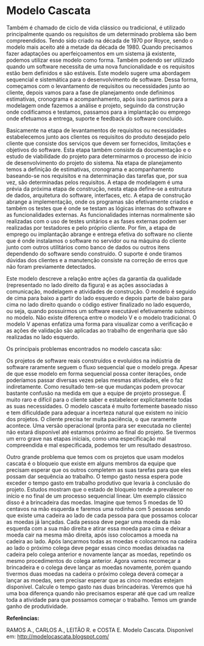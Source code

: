 # Modelo Cascata

Também é chamado de ciclo de vida clássico ou tradicional, é utilizado principalmente quando os requisitos de um determinado problema são bem compreendidos. Tendo sido criado na década de 1970 por Royce, sendo o modelo mais aceito até a metade da década de 1980. Quando precisamos fazer adaptações ou aperfeiçoamentos em um sistema já existente, podemos utilizar esse modelo como forma. Também podendo ser utilizado quando um software necessita de uma nova funcionalidade e os requisitos estão bem definidos e são estáveis. Este modelo sugere uma abordagem sequencial e sistemática para o desenvolvimento de software. Dessa forma, começamos com o levantamento de requisitos ou necessidades junto ao cliente, depois vamos para a fase de planejamento onde definimos estimativas, cronograma e acompanhamento, após isso partimos para a modelagem onde fazemos a análise e projeto, seguindo da construção onde codificamos e testamos, passamos para a implantação ou emprego onde efetuamos a entrega, suporte e feedback do software concluído.

Basicamente na etapa de levantamentos de requisitos ou necessidades estabelecemos junto aos clientes os requisitos do produto desejado pelo cliente que consiste dos serviços que devem ser fornecidos, limitações e objetivos do software. Esta etapa também consiste da documentação e o estudo de viabilidade do projeto para determinarmos o processo de inicio de desenvolvimento do projeto do sistema. Na etapa de planejamento temos a definição de estimativas, cronograma e acompanhamento baseando-se nos requisitos e na determinação das tarefas que, por sua vez, são determinadas pelos requisitos. A etapa de modelagem é uma prévia da próxima etapa de construção, nesta etapa define-se a estrutura de dados, arquitetura do software, interfaces, etc. A etapa de construção abrange a implementação, onde os programas são efetivamente criados e também os testes que é onde se testam as lógicas internas do software e as funcionalidades externas. As funcionalidades internas normalmente são realizadas com o uso de testes unitários e as fases externas podem ser realizadas por testadores e pelo próprio cliente. Por fim, a etapa de emprego ou implantação abrange e entrega efetiva do software no cliente que é onde instalamos o software no servidor ou na máquina do cliente junto com outros utilitários como banco de dados ou outros itens dependendo do software sendo construído. O suporte é onde tiramos dúvidas dos clientes e a manutenção consiste na correção de erros que não foram previamente detectados.

Este modelo descreve a relação entre ações da garantia da qualidade (representado no lado direito da figura) e as ações associadas à comunicação, modelagem e atividades de construção. O modelo é seguido de cima para baixo a partir do lado esquerdo e depois parte de baixo para cima no lado direito quando o código estiver finalizado no lado esquerdo, ou seja, quando possuirmos um software executável efetivamente subimos no modelo. Não existe diferença entre o modelo V e o modelo tradicional. O modelo V apenas enfatiza uma forma para visualizar como a verificação e as ações de validação são aplicadas ao trabalho de engenharia que são realizadas no lado esquerdo.

Os principais problemas encontrados no modelo cascata são:

Os projetos de software reais construídos e evoluídos na indústria de software raramente seguem o fluxo sequencial que o modelo prega. Apesar de que esse modelo em forma sequencial possa conter iterações, onde poderíamos passar diversas vezes pelas mesmas atividades, ele o faz indiretamente. Como resultado tem-se que mudanças podem provocar bastante confusão na medida em que a equipe de projeto prossegue.
    É muito raro e difícil para o cliente saber e estabelecer explicitamente todas as suas necessidades. O modelo cascata é muito fortemente baseado nisso e tem dificuldade para adequar a incerteza natural que existem no início dos projetos.
    O cliente precisa ter muita paciência, o que raramente acontece. Uma versão operacional (pronta para ser executada no cliente) não estará disponível até estarmos próximo ao final do projeto. Se tivermos um erro grave nas etapas iniciais, como uma especificação mal compreendida e mal especificada, podemos ter um resultado desastroso.

Outro grande problema que temos com os projetos que usam modelos cascata é o bloqueio que existe em alguns membros da equipe que precisam esperar que os outros completem as suas tarefas para que eles possam dar sequência ao trabalho. O tempo gasto nessa espera pode exceder o tempo gasto em trabalho produtivo que levaria à conclusão do projeto. Estudos mostram que o estado de bloqueio tende a prevalecer no início e no final de um processo sequencial linear. Um exemplo clássico disso é a brincadeira das moedas. Imagine que temos 5 moedas de 10 centavos na mão esquerda e faremos uma rodinha com 5 pessoas sendo que existe uma cadeira ao lado de cada pessoa para que possamos colocar as moedas já lançadas. Cada pessoa deve pegar uma moeda da mão esquerda com a sua mão direita e atirar essa moeda para cima e deixar a moeda cair na mesma mão direita, após isso colocamos a moeda na cadeira ao lado. Após lançarmos todas as moedas e colocarmos na cadeira ao lado o próximo colega deve pegar essas cinco moedas deixadas na cadeira pelo colega anterior e novamente lançar as moedas, repetindo os mesmo procedimentos do colega anterior. Agora vamos recomeçar a brincadeira e o colega deve lançar as moedas novamente, porém quando tivermos duas moedas na cadeira o próximo colega deverá começar a lançar as moedas, sem precisar esperar que as cinco moedas estejam disponível. Calcule o tempo gasto nas duas brincadeiras. Veremos que há uma boa diferença quando não precisamos esperar até que cad um realize toda a atividade para que possamos começar o trabalho. Temos um grande ganho de produtividade.


**Referências:**

RAMOS A., CARLOS A., LEITÃO R. e COSTA E. Modelo Cascata. Disponível em: http://modelocascata.blogspot.com/

